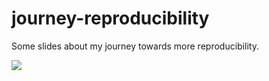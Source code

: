 # journey-reproducibility

<!-- badges: start -->
<!-- badges: end -->

Some slides about my journey towards more reproducibility.

![](resources/My-Journey-To-Transparency-And-Reproducibility.png)